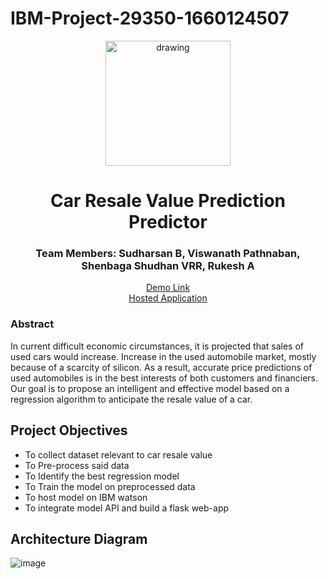 # IBM-Project-29350-1660124507

<div align="center">
  <img src="https://upload.wikimedia.org/wikipedia/commons/5/51/IBM_logo.svg"  align="center" alt="drawing" width="200" />
  <br/>
   <h1>Car Resale Value Prediction Predictor</h1>
   <h3>Team Members: Sudharsan B, Viswanath Pathnaban, Shenbaga Shudhan VRR, Rukesh A </h3>
   
   <a href="https://youtu.be/dvK8eHZeajk">Demo Link</a> <br>
   <a href="viswanath24.pythonanywhere.com">Hosted Application</a>
</div>

### Abstract
In current difficult economic circumstances, it is projected that sales of used cars would increase. Increase in the used automobile market, mostly because of a scarcity of silicon. As a result, accurate price predictions of used automobiles is in the best interests of both customers and financiers. Our goal is to propose an intelligent and effective model based on a regression algorithm to anticipate the resale value of a car.

## Project Objectives
- To collect dataset relevant to car resale value
- To Pre-process said data
- To Identify the best regression model
- To Train the model on preprocessed data
- To host model on IBM watson
- To integrate model API and build a flask web-app

## Architecture Diagram
![image](https://user-images.githubusercontent.com/76907579/202853359-3c887679-6175-419f-823c-28effde63c74.png)
